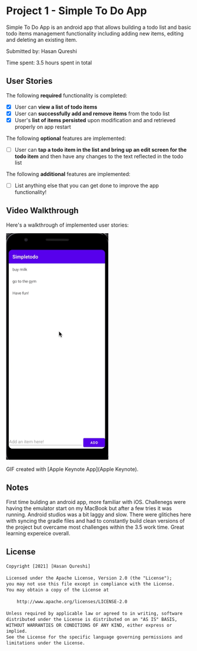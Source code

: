 # Project 1 - Simple To Do App

Simple To Do App is an android app that allows building a todo list and basic todo items management functionality including adding new items, editing and deleting an existing item.

Submitted by: Hasan Qureshi

Time spent: 3.5 hours spent in total

## User Stories

The following **required** functionality is completed:

* [x] User can **view a list of todo items**
* [x] User can **successfully add and remove items** from the todo list
* [x] User's **list of items persisted** upon modification and and retrieved properly on app restart

The following **optional** features are implemented:

* [ ] User can **tap a todo item in the list and bring up an edit screen for the todo item** and then have any changes to the text reflected in the todo list

The following **additional** features are implemented:

* [ ] List anything else that you can get done to improve the app functionality!

## Video Walkthrough

Here's a walkthrough of implemented user stories:

<img src='https://github.com/hasanq1/Simpletod0/blob/master/Demo.gif' title='Video Walkthrough' width='' alt='Video Walkthrough' />

GIF created with [Apple Keynote App](Apple Keynote).

## Notes

First time bulding an android app, more familiar with iOS. Challenegs were having the emulator start on my MacBook but after a few tries it was running. Android studios was a bit laggy and slow. There were glitiches here with syncing the gradle files and had to constantly build clean versions of the project but overcame most challenges within the 3.5 work time. Great learning expereice overall.

## License

    Copyright [2021] [Hasan Qureshi]

    Licensed under the Apache License, Version 2.0 (the "License");
    you may not use this file except in compliance with the License.
    You may obtain a copy of the License at

        http://www.apache.org/licenses/LICENSE-2.0

    Unless required by applicable law or agreed to in writing, software
    distributed under the License is distributed on an "AS IS" BASIS,
    WITHOUT WARRANTIES OR CONDITIONS OF ANY KIND, either express or implied.
    See the License for the specific language governing permissions and
    limitations under the License.
